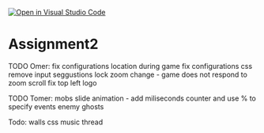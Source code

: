 [![Open in Visual Studio Code](https://classroom.github.com/assets/open-in-vscode-c66648af7eb3fe8bc4f294546bfd86ef473780cde1dea487d3c4ff354943c9ae.svg)](https://classroom.github.com/online_ide?assignment_repo_id=7803187&assignment_repo_type=AssignmentRepo)
# Assignment2
 


TODO Omer:
fix configurations location during game
fix configurations css
remove input seggustions
lock zoom change - game does not respond to zoom scroll
fix top left logo

TODO Tomer:
mobs slide animation - add miliseconds counter and use % to specify events
enemy ghosts



Todo:
walls css
music thread








